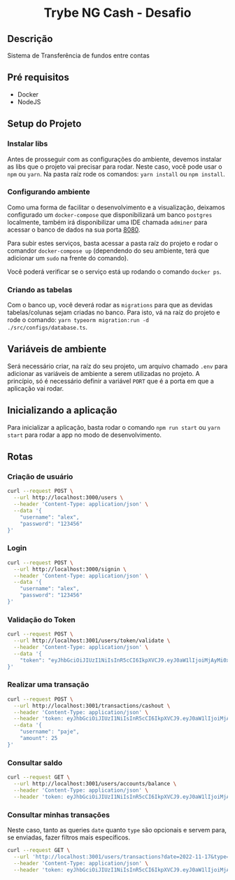 <h1 align="center">Trybe NG Cash - Desafio</h1>

## Descrição

Sistema de Transferência de fundos entre contas

## Pré requisitos

- Docker
- NodeJS

## Setup do Projeto

### Instalar libs

Antes de prosseguir com as configurações do ambiente, devemos instalar as libs que o projeto vai precisar para rodar. Neste caso, você pode usar o `npm` ou `yarn`. Na pasta raíz rode os comandos: `yarn install` ou `npm install`.

### Configurando ambiente

Como uma forma de facilitar o desenvolvimento e a visualização, deixamos configurado um `docker-compose` que disponibilizará um banco `postgres` localmente, também irá disponibilizar uma IDE chamada `adminer` para acessar o banco de dados na sua porta [8080](http://localhost:8080).

Para subir estes serviços, basta acessar a pasta raíz do projeto e rodar o comandor `docker-compose up` (dependendo do seu ambiente, terá que adicionar um `sudo` na frente do comando).

Você poderá verificar se o serviço está up rodando o comando `docker ps`.

### Criando as tabelas

Com o banco up, você deverá rodar as `migrations` para que as devidas tabelas/colunas sejam criadas no banco. Para isto, vá na raíz do projeto e rode o comando: `yarn typeorm migration:run -d ./src/configs/database.ts`.

## Variáveis de ambiente

Será necessário criar, na raíz do seu projeto, um arquivo chamado `.env` para adicionar as variáveis de ambiente a serem utilizadas no projeto. A princípio, só é necessário definir a variável `PORT` que é a porta em que a aplicação vai rodar.

## Inicializando a aplicação

Para inicializar a aplicação, basta rodar o comando `npm run start` ou `yarn start` para rodar a app no modo de desenvolvimento.

## Rotas

### Criação de usuário

```bash
curl --request POST \
  --url http://localhost:3000/users \
  --header 'Content-Type: application/json' \
  --data '{
	"username": "alex",
	"password": "123456"
}'
```

### Login

```bash
curl --request POST \
  --url http://localhost:3000/signin \
  --header 'Content-Type: application/json' \
  --data '{
	"username": "alex",
	"password": "123456"
}'
```

### Validação do Token

```bash
curl --request POST \
  --url http://localhost:3001/users/token/validate \
  --header 'Content-Type: application/json' \
  --data '{
	"token": "eyJhbGciOiJIUzI1NiIsInR5cCI6IkpXVCJ9.eyJ0aW1lIjoiMjAyMi0xMS0xOFQwMjowMDoyOS4xODFaIiwidXNlcklkIjoiMzAwZjg4NjctMmRjOC00OTAwLWExY2ItYjNlNDliMDAwNmI1IiwiaWF0IjoxNjY4NzM2ODI5fQ.2GzEIrj7WM62uDoJbC1VKK-ZKL2ZYgW7z2d406RQsco"
}'
```

### Realizar uma transação

```bash
curl --request POST \
  --url http://localhost:3001/transactions/cashout \
  --header 'Content-Type: application/json' \
  --header 'token: eyJhbGciOiJIUzI1NiIsInR5cCI6IkpXVCJ9.eyJ0aW1lIjoiMjAyMi0xMS0xOFQwMjowMDoyOS4xODFaIiwidXNlcklkIjoiMzAwZjg4NjctMmRjOC00OTAwLWExY2ItYjNlNDliMDAwNmI1IiwiaWF0IjoxNjY4NzM2ODI5fQ.2GzEIrj7WM62uDoJbC1VKK-ZKL2ZYgW7z2d406RQsco' \
  --data '{
	"username": "paje",
	"amount": 25
}'
```

### Consultar saldo

```bash
curl --request GET \
  --url http://localhost:3001/users/accounts/balance \
  --header 'Content-Type: application/json' \
  --header 'token: eyJhbGciOiJIUzI1NiIsInR5cCI6IkpXVCJ9.eyJ0aW1lIjoiMjAyMi0xMS0xOFQwMjowMDoyOS4xODFaIiwidXNlcklkIjoiMzAwZjg4NjctMmRjOC00OTAwLWExY2ItYjNlNDliMDAwNmI1IiwiaWF0IjoxNjY4NzM2ODI5fQ.2GzEIrj7WM62uDoJbC1VKK-ZKL2ZYgW7z2d406RQsco'
```

### Consultar minhas transações

Neste caso, tanto as queries `date` quanto `type` são opcionais e servem para, se enviadas, fazer filtros mais específicos.

```bash
curl --request GET \
  --url 'http://localhost:3001/users/transactions?date=2022-11-17&type=S' \
  --header 'Content-Type: application/json' \
  --header 'token: eyJhbGciOiJIUzI1NiIsInR5cCI6IkpXVCJ9.eyJ0aW1lIjoiMjAyMi0xMS0xOFQwMjowMDoyOS4xODFaIiwidXNlcklkIjoiMzAwZjg4NjctMmRjOC00OTAwLWExY2ItYjNlNDliMDAwNmI1IiwiaWF0IjoxNjY4NzM2ODI5fQ.2GzEIrj7WM62uDoJbC1VKK-ZKL2ZYgW7z2d406RQsco'
```
